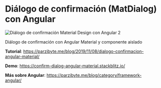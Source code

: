 # Diálogo de confirmación (MatDialog) con Angular
![Diálogo de confirmación Material Design con Angular 2](https://parzibyte.me/blog/wp-content/uploads/2019/11/Di%C3%A1logo-de-confirmaci%C3%B3n-con-Angular-Material.gif)

Diálogo de confirmación con Angular Material y componente aislado

**Tutorial**: https://parzibyte.me/blog/2019/11/08/dialogo-confirmacion-angular-material/

**Demo**: https://confirm-dialog-angular-material.stackblitz.io/

**Más sobre Angular**: https://parzibyte.me/blog/category/framework-angular/